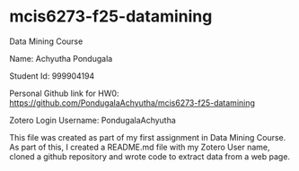 # mcis6273-f25-datamining
Data Mining Course

Name: Achyutha Pondugala

Student Id: 999904194

Personal Github link for HW0: https://github.com/PondugalaAchyutha/mcis6273-f25-datamining 

Zotero Login Username: PondugalaAchyutha

This file was created as part of my first assignment in Data Mining Course. As part of this, I created a README.md file with my Zotero User name, cloned a github repository and wrote code to extract data from a web page.

